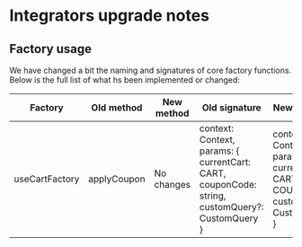 # Integrators upgrade notes

## Factory usage

We have changed a bit the naming and signatures of core factory functions. Below is the full list of what hs been implemented or changed:

| Factory | Old method | New method | Old signature | New signature |
|------------|--------|---------------|---------------|---|
|      useCartFactory      |   applyCoupon     |  No changes |     context: Context, params: { currentCart: CART, couponCode: string, customQuery?: CustomQuery }     |     context: Context, params: { currentCart: CART, coupon: COUPON, customQuery?: CustomQuery }    |
